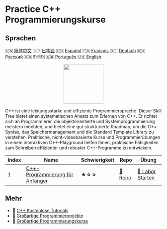 # Practice C++ Programmierungskurse

## Sprachen

🇨🇳 [简体中文](README_zh.md) 🇯🇵 [日本語](README_ja.md) 🇪🇸 [Español](README_es.md) 🇫🇷 [Français](README_fr.md) 🇩🇪 [Deutsch](README_de.md) 🇷🇺 [Русский](README_ru.md) 🇰🇷 [한국어](README_ko.md) 🇧🇷 [Português](README_pt.md) 🇺🇸 [English](README.md) 

<div align="center">
<img width="128px" src="https://file.labex.io/path/kjx58efaCNu0.png">
</div>

C++ ist eine leistungsstarke und effiziente Programmiersprache. Dieser Skill Tree bietet einen systematischen Ansatz zum Erlernen von C++. Er richtet sich an Programmierer, die objektorientierte und Systemprogrammierung meistern möchten, und bietet eine gut strukturierte Roadmap, um die C++-Syntax, das Speichermanagement und die Standard Template Library zu verstehen. Praktische, nicht-videobasierte Kurse und Programmierübungen in einem interaktiven C++-Playground helfen Ihnen, praktische Fähigkeiten zum Schreiben effizienter und robuster C++-Programme zu entwickeln.

|   Index | Name                                                                                         | Schwierigkeit   | Repo                                                                   | Übung                                                                         |
|---------|----------------------------------------------------------------------------------------------|-----------------|------------------------------------------------------------------------|-------------------------------------------------------------------------------|
|       1 | [C++-Programmierung für Anfänger](https://labex.io/de/courses/cpp-programming-for-beginners) | ★☆☆             | [🔗 Repo](https://github.com/labex-labs/cpp-programming-for-beginners) | [🚀 Labor Starten](https://labex.io/de/courses/cpp-programming-for-beginners) |

## Mehr

- 🔗 [C++ Kostenlose Tutorials](https://github.com/labex-labs/cpp-free-tutorials)
- 🔗 [Großartige Programmierprojekte](https://github.com/labex-labs/awesome-programming-projects)
- 🔗 [Großartige Programmierungskurse](https://github.com/labex-labs/awesome-programming-courses)

